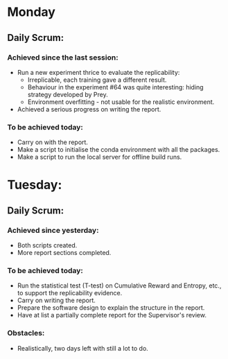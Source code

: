 # Monday
## Daily Scrum:
### Achieved since the last session:
- Run a new experiment thrice to evaluate the replicability:
	- Irreplicable, each training gave a different result.
	- Behaviour in the experiment #64 was quite interesting: hiding strategy developed by Prey.
	- Environment overfitting - not usable for the realistic environment.
- Achieved a serious progress on writing the report.
### To be achieved today:
- Carry on with the report.
- Make a script to initialise the conda environment with all the packages.
- Make a script to run the local server for offline build runs.

# Tuesday:
## Daily Scrum:
### Achieved since yesterday:
- Both scripts created.
- More report sections completed.
### To be achieved today:
- Run the statistical test (T-test) on Cumulative Reward and Entropy, etc., to support the replicability evidence.
- Carry on writing the report.
- Prepare the software design to explain the structure in the report.
- Have at list a partially complete report for the Supervisor's review.
### Obstacles:
- Realistically, two days left with still a lot to do.